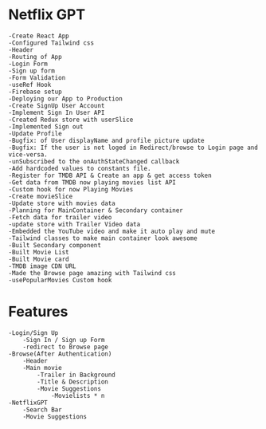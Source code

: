 # Netflix GPT 

    -Create React App
    -Configured Tailwind css
    -Header
    -Routing of App
    -Login Form
    -Sign up form
    -Form Validation
    -useRef Hook
    -Firebase setup
    -Deploying our App to Production
    -Create SignUp User Account
    -Implement Sign In User API
    -Created Redux store with userSlice
    -Implemented Sign out
    -Update Profile 
    -Bugfix: of User displayName and profile picture update
    -Bugfix: If the user is not loged in Redirect/browse to Login page and vice-versa.
    -unSubscribed to the onAuthStateChanged callback
    -Add hardcoded values to constants file.
    -Register for TMDB API & Create an app & get access token
    -Get data from TMDB now playing movies list API
    -Custom hook for now Playing Movies
    -Create movieSlice
    -Update store with movies data
    -Planning for MainContainer & Secondary container
    -Fetch data for trailer video
    -update store with Trailer Video data
    -Embedded the YouTube video and make it auto play and mute
    -Tailwind classes to make main container look awesome
    -Built Secondary component
    -Built Movie List
    -Built Movie card
    -TMDB image CDN URL
    -Made the Browse page amazing with Tailwind css
    -usePopularMovies Custom hook


# Features
    -Login/Sign Up
        -Sign In / Sign up Form
        -redirect to Browse page
    -Browse(After Authentication)
        -Header
        -Main movie
            -Trailer in Background
            -Title & Description
            -Movie Suggestions
                -Movielists * n
    -NetflixGPT
        -Search Bar
        -Movie Suggestions